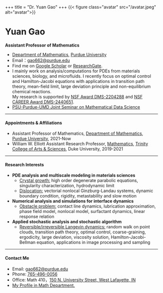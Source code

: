 +++
title = "Dr. Yuan Gao"
+++
{{< figure class="avatar" src="/avatar.jpeg" alt="avatar">}}

# Yuan Gao
  **Assistant Professor of Mathematics**
- <a href="https://www.math.purdue.edu" target="_blank">Department of Mathematics</a>, <a href="https://www.purdue.edu" target="_blank">Purdue University</a>
- Email：[gao662@purdue.edu](mailto:gao662@purdue.edu)
- Find me on <a href="https://scholar.google.com/citations?user=06tf1aYAAAAJ" target="_blank">Google Scholar</a> or <a href="https://www.researchgate.net/profile/Yuan-Gao-4" target="_blank">ResearchGate</a>.
- I mainly work on analysis/computations for PDEs from materials sciences, biology, and microfluids. I recently focus on optimal control and Hamilton-Jacobi equations with applications in transition path theory, mean-field limit, large deviation principle and non-equilibrium chemical reactions.  
My research is supported by <a href="https://www.nsf.gov/awardsearch/showAward?AWD_ID=2204288&HistoricalAwards=false" target="_blank">NSF Award DMS-2204288</a> and <a href="https://www.nsf.gov/awardsearch/showAward?AWD_ID=2440651&HistoricalAwards=false" target="_blank">NSF CAREER Award DMS-2440651</a>.
- [PSU-Purdue-UMD Joint Seminar on Mathematical Data Science](seminar.html)

---

#### Appointments & Affiliations
- Assistant Professor of Mathematics, <a href="https://www.math.purdue.edu" target="_blank">Department of Mathematics</a>, <a href="https://www.purdue.edu" target="_blank">Purdue University</a>, 2021-Now
- William W. Elliott Assistant Research Professor, <a href="https://scholars.duke.edu/display/org50000512" target="_blank">Mathematics</a>, <a href="https://scholars.duke.edu/display/org50000491" target="_blank">Trinity College of Arts & Sciences</a>, Duke University, 2019-2021
[^_^]:
    - Assistant Research Professor of Mathematics, <a href="https://scholars.duke.edu/display/org50000512" target="_blank">Mathematics</a>, <a href="https://scholars.duke.edu/display/org50000491" target="_blank">Trinity College of Arts & Sciences</a>, 2019

---

#### Research Interests

- **PDE analysis and multiscale modeling in materials sciences**
  - [Crystal growth:](research/index.html#crystal)
  high order degenerate parabolic equations, singularity characterization, hydrodynamic limit
  - [Dislocation:](research/index.html#dislocations)
  vectorial nonlocal Ginzburg-Landau systems, dynamic boundary condition, rigidity, metastability and slow motion
- **Numerical analysis and simulations for interface dynamics**
  - [Obstacle problem:](research/index.html#obstacle) contact line dynamics, lubrication approximation, phase field model, nonlocal model, surfactant dynamics, linear response relation
- **Applied stochastic analysis and stochastic algorithm**
  - [Reversible/irreversible Langevin dynamics:](research/index.html#langevin) random walk on point clouds, transition path theory, optimal control, coarse-graining, ergodicity, large deviation, viscosity solution, Hamilton-Jacobi-Bellman equation, applications in image processing and sampling

***

[^_^]:
    My research interest is (I) PDE analysis and numerical simulations for problems in materials sciences and interface dynamics, and (II) applied stochastic analysis for the Langevin dynamics in data science and surface hopping.

    I mainly work on 4th order degenerated parabolic equations, coupled Ginzburg-Landau systems with dynamic boundary condition and multiscale models including phase transition and defects motion.

    I also work on numerical methods on contact line dynamics, Bayesian inference, manifold learning, hidden Markov model. The main tools involved are calculus of variation, convex analysis, maximal monotone operator, spectral analysis, gradient flows in metric spaces, optimal control theory, and applied stochastic calculus.

#### Contact Me
- Email: [gao662@purdue.edu](mailto:gao662@purdue.edu)
- Phone: [765-496-0056](tel:765-496-0056)
- Office: Math 410，<a href="https://goo.gl/maps/bSXJQ5boNxda4Gjy7" target="_blank">150 N. University Street, West Lafayette, IN</a>
- <a href="https://www.math.purdue.edu/people/profile/gao662.html" target="_blank">My Profile in Math Department.</a>

[^_^]:
    - Address: <a href="https://goo.gl/maps/wNvacdwTeRJ138yu9" target="_blank">06 Physics Building, 120 Science Drive, NC 27708</a>
